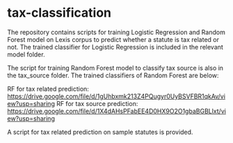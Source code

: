 # tax-classification

The repository contains scripts for training Logistic Regression and Random Forest model on Lexis corpus to predict whether a statute is tax related or not. The trained classifier for Logistic Regression is included in the relevant model folder. 

The script for training Random Forest model to classify tax source is also in the tax_source folder. The trained classifiers of Random Forest are below:

RF for tax related prediction: https://drive.google.com/file/d/1gUhbxmk213Z4PQugyr0UyBSVFBR1qkAv/view?usp=sharing
RF for tax source prediction: https://drive.google.com/file/d/1X4dAHsPFabEE4D0HX9O2O1gbaBGBLlxt/view?usp=sharing

A script for tax related prediction on sample statutes is provided.
